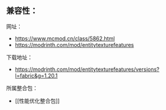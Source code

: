 兼容性：
- 

网址：
- https://www.mcmod.cn/class/5862.html
- https://modrinth.com/mod/entitytexturefeatures

下载地址：
- https://modrinth.com/mod/entitytexturefeatures/versions?l=fabric&g=1.20.1

所属整合包：
- [[性能优化整合包]]